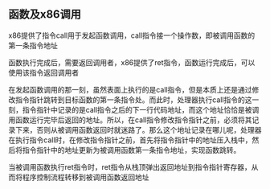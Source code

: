 函数及x86调用
---

x86提供了指令call用于发起函数调用，call指令接一个操作数，即被调用函数的第一条指令地址

函数执行完成后，需要返回调用者，x86提供了ret指令，函数运行完成后，可以使用该指令返回调用者

在发起函数调用的那一刻，虽然表面上执行的是call指令，但是本质上还是通过修改指令指针跳转到目标函数的第一条指令处。而此时，处理器执行call指令的这一刻，指令指针中记录的是call指令之后的下一行代码地址，而这个地址恰恰是被调用函数运行完毕后返回的地址。所以，在call指令修改指令指针之前，必须将其记录下来，否则从被调用函数返回时就迷路了。那么这个地址记录在哪儿呢，处理器在执行指令call时，在修改指令指针之前，首先将指令指针中的地址压入栈中，然后将指令指针中的地址更新为被调用函数第一条指令地址，实现函数跳转。

当被调用函数执行ret指令时，ret指令从栈顶弹出返回地址到指令指针寄存器，从而将程序控制流程转移到被调用函数返回地址
